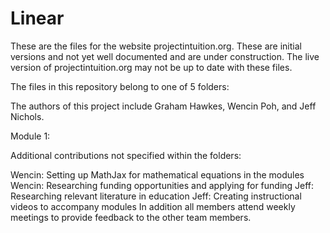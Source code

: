 # Linear

These are the files for the website projectintuition.org. These are initial versions and not yet well documented and are under construction.
The live version of projectintuition.org may not be up to date with these files.


The files in this repository belong to one of 5 folders:


The authors of this project include Graham Hawkes, Wencin Poh, and Jeff Nichols. 

Module 1: 

Additional contributions not specified within the folders:

Wencin: Setting up MathJax for mathematical equations in the modules
Wencin: Researching funding opportunities and applying for funding
Jeff: Researching relevant literature in education
Jeff: Creating instructional videos to accompany modules
In addition all members attend weekly meetings to provide feedback to the other team members.

